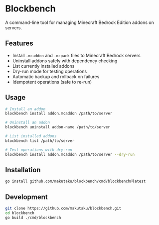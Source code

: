 # Blockbench

A command-line tool for managing Minecraft Bedrock Edition addons on servers.

## Features

- Install `.mcaddon` and `.mcpack` files to Minecraft Bedrock servers
- Uninstall addons safely with dependency checking
- List currently installed addons
- Dry-run mode for testing operations
- Automatic backup and rollback on failures
- Idempotent operations (safe to re-run)

## Usage

```bash
# Install an addon
blockbench install addon.mcaddon /path/to/server

# Uninstall an addon
blockbench uninstall addon-name /path/to/server

# List installed addons
blockbench list /path/to/server

# Test operations with dry-run
blockbench install addon.mcaddon /path/to/server --dry-run
```

## Installation

```bash
go install github.com/makutaku/blockbench/cmd/blockbench@latest
```

## Development

```bash
git clone https://github.com/makutaku/blockbench.git
cd blockbench
go build ./cmd/blockbench
```